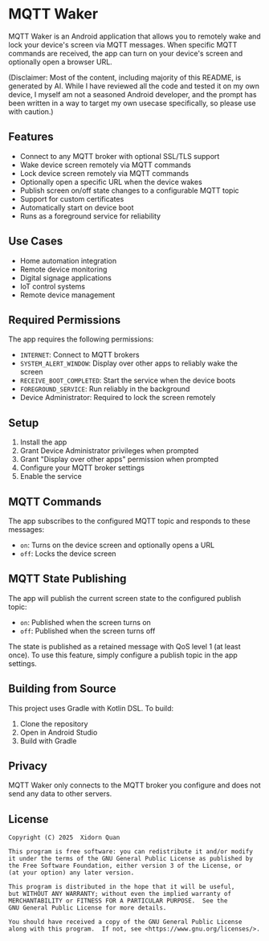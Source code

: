 # MQTT Waker

MQTT Waker is an Android application that allows you to remotely wake and lock your device's screen via MQTT messages. When specific MQTT commands are received, the app can turn on your device's screen and optionally open a browser URL.

(Disclaimer: Most of the content, including majority of this README, is generated by AI. While I have reviewed all the code and tested it on my own device, I myself am not a seasoned Android developer, and the prompt has been written in a way to target my own usecase specifically, so please use with caution.)

## Features

- Connect to any MQTT broker with optional SSL/TLS support
- Wake device screen remotely via MQTT commands
- Lock device screen remotely via MQTT commands
- Optionally open a specific URL when the device wakes
- Publish screen on/off state changes to a configurable MQTT topic
- Support for custom certificates
- Automatically start on device boot
- Runs as a foreground service for reliability

## Use Cases

- Home automation integration
- Remote device monitoring
- Digital signage applications
- IoT control systems
- Remote device management

## Required Permissions

The app requires the following permissions:

- `INTERNET`: Connect to MQTT brokers
- `SYSTEM_ALERT_WINDOW`: Display over other apps to reliably wake the screen
- `RECEIVE_BOOT_COMPLETED`: Start the service when the device boots
- `FOREGROUND_SERVICE`: Run reliably in the background
- Device Administrator: Required to lock the screen remotely

## Setup

1. Install the app
2. Grant Device Administrator privileges when prompted
3. Grant "Display over other apps" permission when prompted
4. Configure your MQTT broker settings
5. Enable the service

## MQTT Commands

The app subscribes to the configured MQTT topic and responds to these messages:
- `on`: Turns on the device screen and optionally opens a URL
- `off`: Locks the device screen

## MQTT State Publishing

The app will publish the current screen state to the configured publish topic:
- `on`: Published when the screen turns on
- `off`: Published when the screen turns off

The state is published as a retained message with QoS level 1 (at least once). To use this feature, simply configure a publish topic in the app settings.

## Building from Source

This project uses Gradle with Kotlin DSL. To build:

1. Clone the repository
2. Open in Android Studio
3. Build with Gradle

## Privacy

MQTT Waker only connects to the MQTT broker you configure and does not send any data to other servers.

## License

```
Copyright (C) 2025  Xidorn Quan

This program is free software: you can redistribute it and/or modify
it under the terms of the GNU General Public License as published by
the Free Software Foundation, either version 3 of the License, or
(at your option) any later version.

This program is distributed in the hope that it will be useful,
but WITHOUT ANY WARRANTY; without even the implied warranty of
MERCHANTABILITY or FITNESS FOR A PARTICULAR PURPOSE.  See the
GNU General Public License for more details.

You should have received a copy of the GNU General Public License
along with this program.  If not, see <https://www.gnu.org/licenses/>.
```
